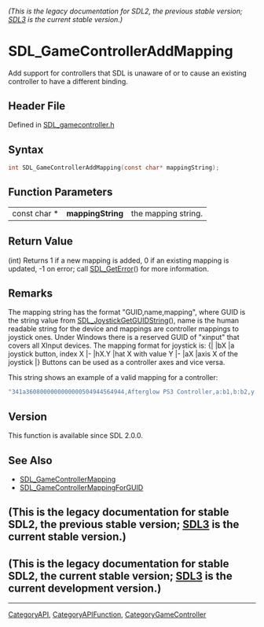 ###### (This is the legacy documentation for SDL2, the previous stable version; [SDL3](https://wiki.libsdl.org/SDL3/) is the current stable version.)
# SDL_GameControllerAddMapping

Add support for controllers that SDL is unaware of or to cause an existing controller to have a different binding.

## Header File

Defined in [SDL_gamecontroller.h](https://github.com/libsdl-org/SDL/blob/SDL2/include/SDL_gamecontroller.h)

## Syntax

```c
int SDL_GameControllerAddMapping(const char* mappingString);
```

## Function Parameters

|              |                   |                     |
| ------------ | ----------------- | ------------------- |
| const char * | **mappingString** | the mapping string. |

## Return Value

(int) Returns 1 if a new mapping is added, 0 if an existing mapping is
updated, -1 on error; call [SDL_GetError](SDL_GetError)() for more
information.

## Remarks

The mapping string has the format "GUID,name,mapping", where GUID is the
string value from [SDL_JoystickGetGUIDString](SDL_JoystickGetGUIDString)(),
name is the human readable string for the device and mappings are
controller mappings to joystick ones. Under Windows there is a reserved
GUID of "xinput" that covers all XInput devices. The mapping format for
joystick is: {| |bX |a joystick button, index X |- |hX.Y |hat X with value
Y |- |aX |axis X of the joystick |} Buttons can be used as a controller
axes and vice versa.

This string shows an example of a valid mapping for a controller:

```c
"341a3608000000000000504944564944,Afterglow PS3 Controller,a:b1,b:b2,y:b3,x:b0,start:b9,guide:b12,back:b8,dpup:h0.1,dpleft:h0.8,dpdown:h0.4,dpright:h0.2,leftshoulder:b4,rightshoulder:b5,leftstick:b10,rightstick:b11,leftx:a0,lefty:a1,rightx:a2,righty:a3,lefttrigger:b6,righttrigger:b7"
```

## Version

This function is available since SDL 2.0.0.

## See Also

- [SDL_GameControllerMapping](SDL_GameControllerMapping)
- [SDL_GameControllerMappingForGUID](SDL_GameControllerMappingForGUID)


## (This is the legacy documentation for stable SDL2, the previous stable version; [SDL3](https://wiki.libsdl.org/SDL3/) is the current stable version.)



## (This is the legacy documentation for stable SDL2, the current stable version; [SDL3](https://wiki.libsdl.org/SDL3/) is the current development version.)



----
[CategoryAPI](CategoryAPI), [CategoryAPIFunction](CategoryAPIFunction), [CategoryGameController](CategoryGameController)

